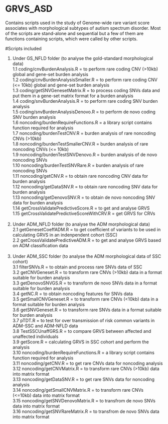 # GRVS_ASD
Contains scripts used in the study of Genome-wide rare variant score associates with morphological subtypes of autism spectrum disorder. Most of the scripts are stand-alone and sequential but a few of them are functions containing scripts, which were called by other scripts.

#Scripts included
1. Under GS_NFLD folder (to analyse the gold-standard morphological data)<br/>
  1.1 coding/cnvBurdenAnalysis.R = to perform rare coding CNV (>10kb) global and gene-set burden analysis<br/>
  1.2 coding/cnvBurdenAnalysisSmaller.R = to perform rare coding CNV (<= 10kb) global and gene-set burden analysis<br/>
  1.3 coding/getSNVGenesetMatrix.R = to process coding SNVs data and put them in a gene-set matrix format for a burden analysis<br/>
  1.4 coding/snvBurdenAnalysis.R = to perform rare coding SNV burden analysis<br/>
  1.5 coding/snvBurdenAnalysisDenovo.R = to perform de novo coding SNV burden analysis<br/>
  1.6 noncoding/burdenRequireFunctions.R = a library script contains function required for analysis<br/>
  1.7 noncoding/burdenTestCNV.R = burden analysis of rare noncoding CNVs (>10kb)<br/>
  1.8 noncoding/burdenTestSmallerCNV.R = burden analysis of rare noncoding CNVs (<= 10kb)<br/>
  1.9 noncoding/burdenTestSNVDenovo.R = burden analysis of de novo noncoding SNVs<br/>
  1.10 noncoding/burdenTestSNVRare.R = burden analysis of rare noncoding SNVs<br/>
  1.11 noncoding/getCNV.R = to obtain rare noncoding CNV data for burden analysis<br/>
  1.12 noncoding/getDataSNV.R = to obtain rare noncoding SNV data for burden analysis<br/>
  1.13 noncoding/getDenovoSNV.R = to obtain de novo noncoding SNV data for burden analysis<br/>
  1.14 getCrossValidatePredictiveScore.R = to get and analyse GRVS <br/>
  1.15 getCrossValidatePredictiveScoreWithCRV.R = get GRVS for CRVs <br/><br/>
2. Under ADM_NFLD folder (to analyse the ADM morphological data)<br/>
  2.1 getGenesetCoeffADM.R = to get coefficient of variants to be used in calculating GRVS in an indenpendent cohort (SSC)<br/>
  2.2 getCrossValidatePredictiveADM.R = to get and analyse GRVS based on ADM classification data<br/><br/>
3. Under ADM_SSC folder (to analyse the ADM morphological data of SSC cohort)<br/>
  3.1 filterSNVs.R = to obtain and process rare SNVs data of SSC<br/>
  3.2 getCNVGeneset.R = to transform rare CNVs (>10kb) data in a format suitable for burden analysis<br/>
  3.3 getDenovoSNVGS.R = to transform de novo SNVs data in a format suitable for burden analysis<br/>
  3.4 getNC.R = to obtain noncoding features for SNVs data<br/>
  3.5 getSmallCNVGeneset.R = to transform rare CNVs (<10kb) data in a format suitable for burden analysis<br/>
  3.6 getSNVGeneset.R =  to transform rare SNVs data in a format suitable for burden analysis<br/>
  3.7 pTDT.R = to test for over transmission of risk common variants in ADM-SSC and ADM-NFLD data<br/>
  3.8 TestSSCUnaffGRS.R = to compare GRVS between affected and unaffected individuals<br/>
  3.9 getScore.R = calculating GRVS in SSC cohort and perform the analysis<br/>
  3.10 noncoding/burdenRequireFunctions.R = a library script contains function required for analysis<br/>
  3.11 noncoding/getCNV.R = to get rare CNVs data for noncoding analysis<br/>
  3.12 noncoding/getCNVMatrix.R = to transform rare CNVs (>10kb) data into matrix format<br/>
  3.13 noncoding/getDataSNV.R = to get rare SNVs data for noncoding analysis<br/>
  3.14 noncoding/getSmallCNVMatrix.R = to transform rare CNVs (<=10kb) data into matrix format<br/>
  3.15 noncoding/getSNVDenovoMatrix.R = to transfrom de novo SNVs data into matrix format<br/>
  3.16 noncoding/getSNVRareMatrix.R = to transfrom de novo SNVs data into matrix format<br/><br/>
  
